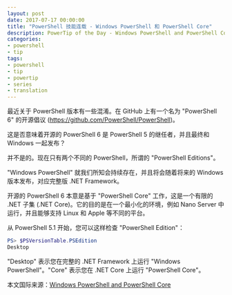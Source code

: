 ```yaml
---
layout: post
date: 2017-07-17 00:00:00
title: "PowerShell 技能连载 - Windows PowerShell 和 PowerShell Core"
description: PowerTip of the Day - Windows PowerShell and PowerShell Core
categories:
- powershell
- tip
tags:
- powershell
- tip
- powertip
- series
- translation
---
```

最近关于 PowerShell 版本有一些混淆。在 GitHub 上有一个名为 "PowerShell 6" 的开源倡议 (https://github.com/PowerShell/PowerShell)。

这是否意味着开源的 PowerShell 6 是 PowerShell 5 的继任者，并且最终和 Windows 一起发布？

并不是的。现在只有两个不同的 PowerShell，所谓的 "PowerShell Editions"。

"Windows PowerShell" 就我们所知会持续存在，并且将会随着将来的 Windows 版本发布，对应完整版 .NET Framework。

开源的 PowerShell 6 本意是基于 "PowerShell Core" 工作，这是一个有限的 .NET 子集 (.NET Core)。它的目的是在一个最小化的环境，例如 Nano Server 中运行，并且能够支持 Linux 和 Apple 等不同的平台。

从 PowerShell 5.1 开始，您可以这样检查 "PowerShell Edition"：

```powershell
PS> $PSVersionTable.PSEdition
Desktop
```

"Desktop" 表示您在完整的 .NET Framework 上运行 "Windows PowerShell"。"Core" 表示您在 .NET Core 上运行 "PowerShell Core"。

<!--more-->
本文国际来源：[Windows PowerShell and PowerShell Core](http://community.idera.com/powershell/powertips/b/tips/posts/windows-powershell-and-powershell-core)
